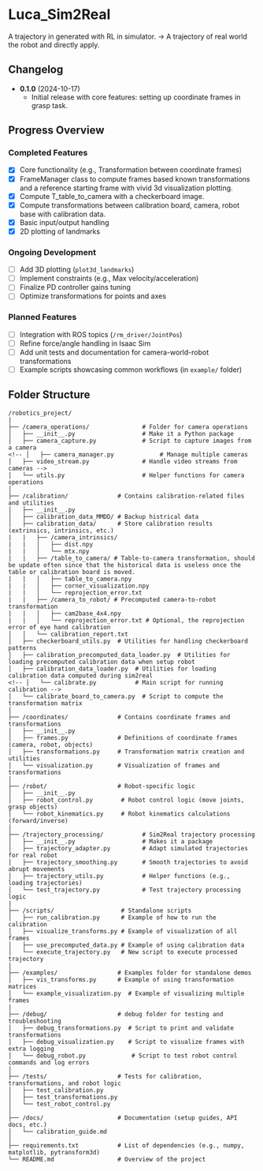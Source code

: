 # Luca_Sim2Real
A trajectory in generated with RL in simulator. -> A trajectory of real world the robot and directly apply.

## Changelog
- **0.1.0** (2024-10-17)
    - Initial release with core features: setting up coordinate frames in grasp task.

## Progress Overview

### Completed Features
- [x] Core functionality (e.g., Transformation between coordinate frames)
- [x] FrameManager class to compute frames based known transformations and a reference starting frame with vivid 3d visualization plotting.
- [x] Compute T_table_to_camera with a checkerboard image.
- [x] Compute transformations between calibration board, camera, robot base with calibration data.
- [x] Basic input/output handling
- [x] 2D plotting of landmarks

### Ongoing Development
- [ ] Add 3D plotting (`plot3d_landmarks`)
- [ ] Implement constraints (e.g., Max velocity/acceleration)
- [ ] Finalize PD controller gains tuning  
- [ ] Optimize transformations for points and axes

### Planned Features
- [ ] Integration with ROS topics (`/rm_driver/JointPos`)
- [ ] Refine force/angle handling in Isaac Sim
- [ ] Add unit tests and documentation for camera-world-robot transformations  
- [ ] Example scripts showcasing common workflows (in `example/` folder)

## Folder Structure
```
/robotics_project/
|
├── /camera_operations/               # Folder for camera operations
│   ├── __init__.py                   # Make it a Python package
│   ├── camera_capture.py             # Script to capture images from a camera
<!-- │   ├── camera_manager.py             # Manage multiple cameras
│   ├── video_stream.py               # Handle video streams from cameras -->
│   └── utils.py                      # Helper functions for camera operations
│
├── /calibration/              # Contains calibration-related files and utilities
│   ├── __init__.py
│   ├── calibration_data_MMDD/ # Backup histrical data 
│   ├── calibration_data/      # Store calibration results (extrinsics, intrinsics, etc.)
|   |   ├── /camera_intrinsics/
|   |   │   ├── dist.npy
|   |   │   └── mtx.npy
|   |   ├── /table_to_camera/ # Table-to-camera transformation, should be update often since that the historical data is useless once the table or calibration board is moved.
|   |   │   ├── table_to_camera.npy
|   |   │   ├── corner_visualization.npy
|   |   │   └── reprojection_error.txt
|   |   ├── /camera_to_robot/ # Precomputed camera-to-robot transformation
|   |   │   ├── cam2base_4x4.npy
|   |   │   └── reprojection_error.txt # Optional, the reprojection error of eye hand calibration
│   │   └── calibration_report.txt
│   ├── checkerboard_utils.py  # Utilities for handling checkerboard patterns
│   ├── calibration_precomputed_data_loader.py  # Utilities for loading precomputed calibration data when setup robot
│   ├── calibration_data_loader.py  # Utilities for loading calibration data computed during sim2real
<!-- │   └── calibrate.py           # Main script for running calibration -->
│   └── calibrate_board_to_camera.py  # Script to compute the transformation matrix
│
├── /coordinates/              # Contains coordinate frames and transformations
│   ├── __init__.py
│   ├── frames.py              # Definitions of coordinate frames (camera, robot, objects)
│   ├── transformations.py     # Transformation matrix creation and utilities
│   └── visualization.py       # Visualization of frames and transformations
│
├── /robot/                    # Robot-specific logic
│   ├── __init__.py
│   ├── robot_control.py        # Robot control logic (move joints, grasp objects)
│   └── robot_kinematics.py     # Robot kinematics calculations (forward/inverse)
│
├── /trajectory_processing/           # Sim2Real trajectory processing
│   ├── __init__.py                   # Makes it a package
│   ├── trajectory_adapter.py         # Adapt simulated trajectories for real robot
│   ├── trajectory_smoothing.py       # Smooth trajectories to avoid abrupt movements
│   ├── trajectory_utils.py           # Helper functions (e.g., loading trajectories)
│   └── test_trajectory.py            # Test trajectory processing logic
|
├── /scripts/                   # Standalone scripts
│   ├── run_calibration.py      # Example of how to run the calibration
│   ├── visualize_transforms.py # Example of visualization of all frames
│   ├── use_precomputed_data.py # Example of using calibration data
│   └── execute_trajectory.py   # New script to execute processed trajectory
│
├── /examples/                 # Examples folder for standalone demos
│   ├── vis_transforms.py      # Example of using transformation matrices
│   └── example_visualization.py  # Example of visualizing multiple frames
|
├── /debug/                    # debug folder for testing and troubleshooting
│   ├── debug_transformations.py  # Script to print and validate transformations
│   ├── debug_visualization.py    # Script to visualize frames with extra logging
│   └── debug_robot.py             # Script to test robot control commands and log errors
│
├── /tests/                    # Tests for calibration, transformations, and robot logic
│   ├── test_calibration.py
│   ├── test_transformations.py
│   └── test_robot_control.py
│
├── /docs/                     # Documentation (setup guides, API docs, etc.)
│   └── calibration_guide.md
│
├── requirements.txt           # List of dependencies (e.g., numpy, matplotlib, pytransform3d)
└── README.md                  # Overview of the project
```